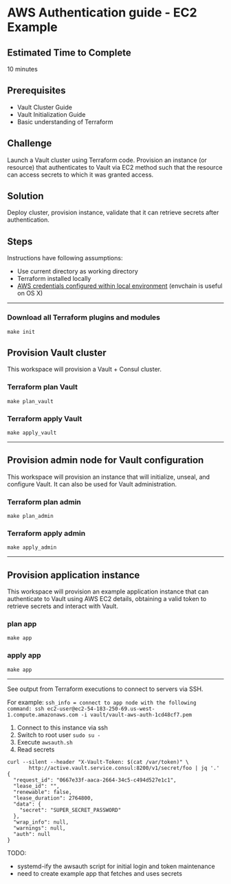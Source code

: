 # AWS Authentication guide - EC2 Example


## Estimated Time to Complete
10 minutes

## Prerequisites
- Vault Cluster Guide
- Vault Initialization Guide
- Basic understanding of Terraform

## Challenge
Launch a Vault cluster using Terraform code. Provision an instance (or resource) that authenticates to Vault via EC2 method such that the resource can access secrets to which it was granted access.

## Solution

Deploy cluster, provision instance, validate that it can retrieve secrets after authentication.


## Steps
Instructions have following assumptions:
- Use current directory as working directory
- Terraform installed locally
- [AWS credentials configured within local environment](https://www.terraform.io/docs/providers/aws/)
(envchain is useful on OS X)

---  

### Download all Terraform plugins and modules
`make init`

## Provision Vault cluster  
This workspace will provision a Vault + Consul cluster.  

### Terraform plan Vault
`make plan_vault`

### Terraform apply Vault
`make apply_vault`

---  

## Provision admin node for Vault configuration
This workspace will provision an instance that will initialize, unseal, and configure Vault.  It can also be used for Vault administration.

### Terraform plan admin
`make plan_admin`

### Terraform apply admin
`make apply_admin`

---  

## Provision application instance
This workspace will provision an example application instance that can authenticate to Vault using AWS EC2 details, obtaining a valid token to retrieve secrets and interact with Vault.   

### plan app
`make app`

### apply app
`make app`

---  

See output from Terraform executions to connect to servers via SSH.

For example:
`ssh_info = connect to app node with the following command: ssh ec2-user@ec2-54-183-250-69.us-west-1.compute.amazonaws.com -i vault/vault-aws-auth-1cd48cf7.pem`

1. Connect to this instance via ssh
2. Switch to root user `sudo su -`
3. Execute `awsauth.sh`
4. Read secrets  
```
curl --silent --header "X-Vault-Token: $(cat /var/token)" \
       http://active.vault.service.consul:8200/v1/secret/foo | jq '.'
{
  "request_id": "0667e33f-aaca-2664-34c5-c494d527e1c1",
  "lease_id": "",
  "renewable": false,
  "lease_duration": 2764800,
  "data": {
    "secret": "SUPER_SECRET_PASSWORD"
  },
  "wrap_info": null,
  "warnings": null,
  "auth": null
}
```


TODO:
- systemd-ify the awsauth script for initial login and token maintenance
- need to create example app that fetches and uses secrets
